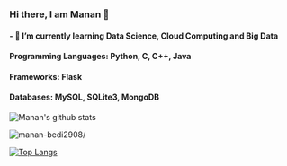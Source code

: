 ### Hi there, I am Manan 👋
#### - 🌱 I’m currently learning Data Science, Cloud Computing and Big Data

#### Programming Languages: Python, C, C++, Java
#### Frameworks: Flask
#### Databases: MySQL, SQLite3, MongoDB


![Manan's github stats](https://github-readme-stats.vercel.app/api?username=manan-bedi2908&show_icons=true&theme=tokyonight)
<p align="left"> <img src=https://komarev.com/ghpvc/?username=manan-bedi2908 alt=manan-bedi2908/></p>


[![Top Langs](https://github-readme-stats.vercel.app/api/top-langs/?username=manan-bedi2908)](https://github.com/manan-bedi2908/github-readme-stats)



